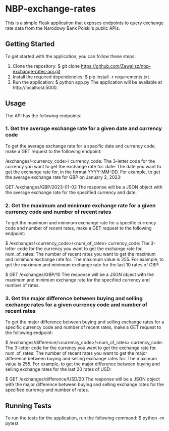 ﻿# NBP-exchange-rates
This is a simple Flask application that exposes endpoints to query exchange rate data from the Narodowy Bank Polski's public APIs.

## Getting Started
To get started with the application, you can follow these steps:

1. Clone the repository:
$ git clone https://github.com/Zawalisz/nbp-exchange-rates-api.git
2. Install the required dependencies:
$ pip install -r requirements.txt
3. Run the application:
$ python app.py
The application will be available at http://localhost:5000.

## Usage
The API has the following endpoints:

### 1. Get the average exchange rate for a given date and currency code
To get the average exchange rate for a specific date and currency code, make a GET request to the following endpoint:

/exchanges/<currency_code>/<date>
currency_code: The 3-letter code for the currency you want to get the exchange rate for.
date: The date you want to get the exchange rate for, in the format YYYY-MM-DD.
For example, to get the average exchange rate for GBP on January 2, 2023:

GET /exchanges/GBP/2023-01-02
The response will be a JSON object with the average exchange rate for the specified currency and date.

### 2. Get the maximum and minimum exchange rate for a given currency code and number of recent rates
To get the maximum and minimum exchange rate for a specific currency code and number of recent rates, make a GET request to the following endpoint:

$ /exchanges/<currency_code>/<num_of_rates>
currency_code: The 3-letter code for the currency you want to get the exchange rate for.
num_of_rates: The number of recent rates you want to get the maximum and minimum exchange rate for. The maximum value is 255.
For example, to get the maximum and minimum exchange rate for the last 10 rates of GBP:

$ GET /exchanges/GBP/10
The response will be a JSON object with the maximum and minimum exchange rate for the specified currency and number of rates.

### 3. Get the major difference between buying and selling exchange rates for a given currency code and number of recent rates
To get the major difference between buying and selling exchange rates for a specific currency code and number of recent rates, make a GET request to the following endpoint:

$ /exchanges/difference/<currency_code>/<num_of_rates>
currency_code: The 3-letter code for the currency you want to get the exchange rate for.
num_of_rates: The number of recent rates you want to get the major difference between buying and selling exchange rates for. The maximum value is 255.
For example, to get the major difference between buying and selling exchange rates for the last 20 rates of USD:

$ GET /exchanges/difference/USD/20
The response will be a JSON object with the major difference between buying and selling exchange rates for the specified currency and number of rates.

## Running Tests
To run the tests for the application, run the following command:
$ python -m pytest
